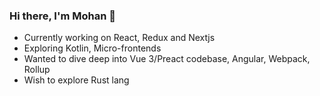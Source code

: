 ### Hi there, I'm Mohan 👋

- Currently working on React, Redux and Nextjs
- Exploring Kotlin, Micro-frontends 
- Wanted to dive deep into Vue 3/Preact codebase, Angular, Webpack, Rollup
- Wish to explore Rust lang


<!--
**mohandere/mohandere** is a ✨ _special_ ✨ repository because its `README.md` (this file) appears on your GitHub profile.

Here are some ideas to get you started:

- 🔭 I’m currently working on ...
- 🌱 I’m currently learning ...
- 👯 I’m looking to collaborate on ...
- 🤔 I’m looking for help with ...
- 💬 Ask me about ...
- 📫 How to reach me: ...
- 😄 Pronouns: ...
- ⚡ Fun fact: ...
-->
